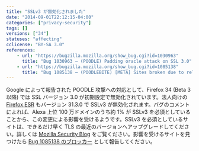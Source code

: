```yaml
---
title: "SSLv3 が無効化されました"
date: "2014-09-01T22:12:15-04:00"
categories: ["privacy-security"]
tags: []
versions: ["34"]
statuses: "affecting"
cclicense: "BY-SA 3.0"
references:
    - url: "https://bugzilla.mozilla.org/show_bug.cgi?id=1030963"
      title: "Bug 1030963 – (POODLE) Padding oracle attack on SSL 3.0"
    - url: "https://bugzilla.mozilla.org/show_bug.cgi?id=1085138"
      title: "Bug 1085138 – (POODLEBITE) [META] Sites broken due to reliance on a security protocol that was obsolete last millennium"
---
```

Google によって報告された POODLE 攻撃への対応として、Firefox 34 (Beta 3 以降) では SSL バージョン 3.0 が初期設定で無効化されています。法人向けの [Firefox ESR](http://www.mozilla.jp/business/downloads/) もバージョン 31.3.0 で SSLv3 が無効化されます。バグのコメントによれば、Alexa 上位 100 万ドメインのうち約 1% が SSLv3 を必須としていることから、この変更による影響を受けるようです。SSLv3 を必須としているサイトは、できるだけ早く TLS の最近のバージョンへアップグレードしてください。詳しくは [Mozilla Security Blog](https://blog.mozilla.org/security/2014/10/14/the-poodle-attack-and-the-end-of-ssl-3-0/) をご覧ください。影響を受けるサイトを見つけたら [Bug 1085138 のブロッカー](https://bugzilla.mozilla.org/showdependencytree.cgi?id=1085138) として報告してください。
